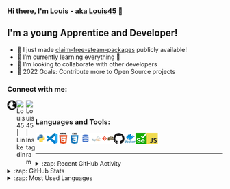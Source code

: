 ### Hi there, I'm Louis - aka [Louis45][website] 👋 

## I'm a young Apprentice and Developer!

- 🔭 I just made [claim-free-steam-packages](https://github.com/Luois45/claim-free-steam-packages) publicly available!
- 🌱 I’m currently learning everything 🤣
- 👯 I’m looking to collaborate with other developers
- 🥅 2022 Goals: Contribute more to Open Source projects

### Connect with me:

[<img align="left" alt="linktree.louis45.de" width="22px" src="https://raw.githubusercontent.com/iconic/open-iconic/master/svg/globe.svg" />][website]
[<img align="left" alt="Louis45 | LinkedIn" width="22px" src="https://cdn.jsdelivr.net/npm/simple-icons@v3/icons/linkedin.svg" />][linkedin]
[<img align="left" alt="Louis45 | Instagram" width="22px" src="https://cdn.jsdelivr.net/npm/simple-icons@v3/icons/instagram.svg" />][instagram]

<br />

### Languages and Tools:

[<img align="left" alt="Python" width="26px" src="https://raw.githubusercontent.com/github/explore/80688e429a7d4ef2fca1e82350fe8e3517d3494d/topics/python/python.png" />](https://github.com/topics/python)
[<img align="left" alt="Visual Studio Code" width="26px" src="https://raw.githubusercontent.com/github/explore/bbd48b997e8d0bef63f676eca4da5e1f76487b56/topics/visual-studio-code/visual-studio-code.png" />](https://github.com/topics/visual-studio-code)
[<img align="left" alt="HTML" width="26px" src="https://raw.githubusercontent.com/github/explore/80688e429a7d4ef2fca1e82350fe8e3517d3494d/topics/html/html.png" />](https://github.com/topics/html)
[<img align="left" alt="CSS" width="26px" src="https://raw.githubusercontent.com/github/explore/80688e429a7d4ef2fca1e82350fe8e3517d3494d/topics/css/css.png" />](https://github.com/topics/css)
[<img align="left" alt="SQL" width="26px" src="https://raw.githubusercontent.com/github/explore/80688e429a7d4ef2fca1e82350fe8e3517d3494d/topics/sql/sql.png" />](https://github.com/topics/sql)
[<img align="left" alt="MySQL" width="26px" src="https://raw.githubusercontent.com/github/explore/80688e429a7d4ef2fca1e82350fe8e3517d3494d/topics/mysql/mysql.png" />](https://github.com/topics/mysql)
[<img align="left" alt="Git" width="26px" src="https://raw.githubusercontent.com/github/explore/80688e429a7d4ef2fca1e82350fe8e3517d3494d/topics/git/git.png" />](https://github.com/topics/git)
[<img align="left" alt="GitHub" width="26px" src="https://raw.githubusercontent.com/github/explore/78df643247d429f6cc873026c0622819ad797942/topics/github/github.png" />](https://github.com/topics/github)
[<img align="left" alt="GitHub" width="26px" src="https://raw.githubusercontent.com/github/explore/80688e429a7d4ef2fca1e82350fe8e3517d3494d/topics/docker/docker.png" />](https://github.com/topics/docker)
[<img align="left" alt="Selenium" width="26px" src="https://raw.githubusercontent.com/github/explore/6c7084bb772f6fabaae377f5ae4a607594234ee6/topics/selenium/selenium.png" />](https://github.com/topics/selenium)
[<img align="left" alt="JavaScript" width="26px" src="https://raw.githubusercontent.com/github/explore/80688e429a7d4ef2fca1e82350fe8e3517d3494d/topics/javascript/javascript.png" />](https://github.com/topics/javascript)

<br />
<br />

---

<details>
  <summary>:zap: Recent GitHub Activity</summary>
  
<!--START_SECTION:activity-->
1. 🚀 Published release [Version 1.0](https://github.com/golummodz/G-mod-menu/releases/tag/v1.0.0) in [golummodz/G-mod-menu](https://github.com/golummodz/G-mod-menu)
2. 🎉 Merged PR [#2](https://github.com/golummodz/G-mod-menu/pull/2) in [golummodz/G-mod-menu](https://github.com/golummodz/G-mod-menu)
3. 💪 Opened PR [#2](https://github.com/golummodz/G-mod-menu/pull/2) in [golummodz/G-mod-menu](https://github.com/golummodz/G-mod-menu)
4. 💪 Opened PR [#1](https://github.com/golummodz/G-mod-menu/pull/1) in [golummodz/G-mod-menu](https://github.com/golummodz/G-mod-menu)
5. 🎉 Merged PR [#62](https://github.com/Luois45/DiscordShopBot/pull/62) in [Luois45/DiscordShopBot](https://github.com/Luois45/DiscordShopBot)
6. 🗣 Commented on [#62](https://github.com/Luois45/DiscordShopBot/pull/62#issuecomment-1662624535) in [Luois45/DiscordShopBot](https://github.com/Luois45/DiscordShopBot)
7. 🚀 Published release [v1.0.1](https://github.com/Luois45/allowNsfw/releases/tag/v1.0.1) in [Luois45/allowNsfw](https://github.com/Luois45/allowNsfw)
8. 🚀 Published release [v1.0](https://github.com/Luois45/replugged-allowNsfw/releases/tag/v1.0) in [Luois45/replugged-allowNsfw](https://github.com/Luois45/replugged-allowNsfw)
9. 🚀 Published release [Version 1.0](https://github.com/Luois45/replugged-allowNsfw/releases/tag/v1.0) in [Luois45/replugged-allowNsfw](https://github.com/Luois45/replugged-allowNsfw)
10. 🔒 Closed issue [#248](https://github.com/Luois45/claim-free-steam-packages/issues/248) in [Luois45/claim-free-steam-packages](https://github.com/Luois45/claim-free-steam-packages)
<!--END_SECTION:activity-->
  
</details>

<details>
  <summary>:zap: GitHub Stats</summary>
  <a href="https://github.com/Luois45?tab=repositories">
    <img align="center" alt="Louis45's GitHub Stats" src="https://github-readme-stats.vercel.app/api?username=Luois45&count_private=true&theme=tokyonight&show_icons=true" />
  </a>
</details>

<details>
  <summary>:zap: Most Used Languages</summary>
  <a href="https://github.com/Luois45?tab=repositories">
    <img align="center" alt="Louis45's Most Used Languages" src="https://github-readme-stats.vercel.app/api/top-langs/?username=Luois45&count_private=true&theme=tokyonight&layout=compact" />
  </a>
</details>

[website]: https://linktree.louis45.de/
[instagram]: https://rebrand.ly/instagram-45
[linkedin]: https://rebrand.ly/linkedin-45
